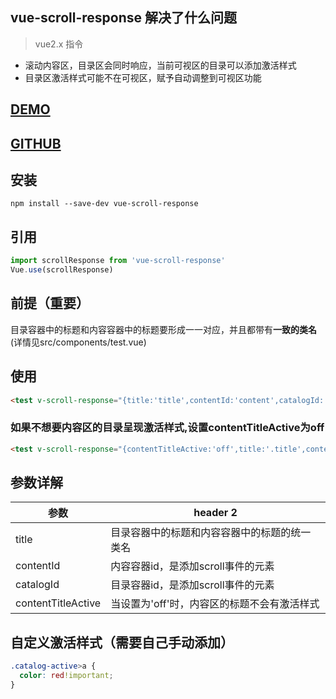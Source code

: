 ## vue-scroll-response 解决了什么问题
> vue2.x 指令
- 滚动内容区，目录区会同时响应，当前可视区的目录可以添加激活样式
- 目录区激活样式可能不在可视区，赋予自动调整到可视区功能


## [DEMO]()

## [GITHUB]()

## 安装
```
npm install --save-dev vue-scroll-response
```
## 引用

```js
import scrollResponse from 'vue-scroll-response'
Vue.use(scrollResponse)
```

## 前提（重要）
目录容器中的标题和内容容器中的标题要形成一一对应，并且都带有**一致的类名**(详情见src/components/test.vue)

## 使用
```html
<test v-scroll-response="{title:'title',contentId:'content',catalogId:'catalog'}"></test>
```
### 如果不想要内容区的目录呈现激活样式,设置contentTitleActive为off
```html
<test v-scroll-response="{contentTitleActive:'off',title:'.title',contentId:'content',catalogId:'catalog'}"></test>
```
## 参数详解
参数 | header 2
---|---
title | 目录容器中的标题和内容容器中的标题的统一类名
contentId | 内容容器id，是添加scroll事件的元素
catalogId | 目录容器id，是添加scroll事件的元素
contentTitleActive | 当设置为'off'时，内容区的标题不会有激活样式

## 自定义激活样式（**需要自己手动添加**）
```css
.catalog-active>a {
  color: red!important;
}
```


